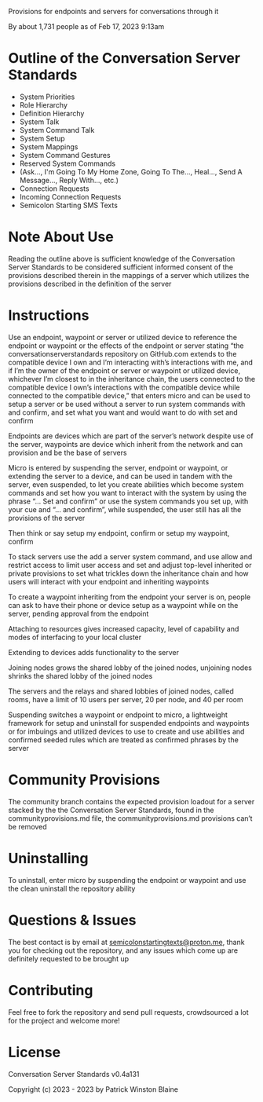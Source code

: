 Provisions for endpoints and servers for conversations through it

By about 1,731 people as of Feb 17, 2023 9:13am

# Outline of the Conversation Server Standards

- System Priorities
- Role Hierarchy
- Definition Hierarchy
- System Talk
- System Command Talk
- System Setup
- System Mappings
- System Command Gestures
- Reserved System Commands
- (Ask..., I'm Going To My Home Zone, Going To The..., Heal..., Send A Message..., Reply With..., etc.)
- Connection Requests
- Incoming Connection Requests
- Semicolon Starting SMS Texts

# Note About Use

Reading the outline above is sufficient knowledge of the Conversation Server Standards to be considered sufficient informed consent of the provisions described therein in the mappings of a server which utilizes the provisions described in the definition of the server 


# Instructions

Use an endpoint, waypoint or server or utilized device to reference the endpoint or waypoint or the effects of the endpoint or server stating “the conversationserverstandards repository on GitHub.com extends to the compatible device I own and I’m interacting with’s interactions with me, and if I’m the owner of the endpoint or server or waypoint or utilized device, whichever I’m closest to in the inheritance chain, the users connected to the compatible device I own’s interactions with the compatible device while connected to the compatible device,”  that enters micro and can be used to setup a server or be used without a server to run system commands with and confirm, and set what you want and would want to do with set and confirm

Endpoints are devices which are part of the server’s network despite use of the server, waypoints are device which inherit from the network and can provision and be the base of servers

Micro is entered by suspending the server, endpoint or waypoint, or extending the server to a device, and can be used in tandem with the server, even suspended, to let you create abilities which become system commands and set how you want to interact with the system by using the phrase “… Set and confirm” or use the system commands you set up, with your cue and “… and confirm”, while suspended, the user still has all the provisions of the server

Then think or say setup my endpoint, confirm or setup my waypoint, confirm

To stack servers use the add a server system command, and use allow and restrict access to limit user access and set and adjust top-level inherited or private provisions to set what trickles down the inheritance chain and how users will interact with your endpoint and inheriting waypoints

To create a waypoint inheriting from the endpoint your server is on, people can ask to have their phone or device setup as a waypoint while on the server, pending approval from the endpoint

Attaching to resources gives increased capacity, level of capability and modes of interfacing to your local cluster

Extending to devices adds functionality to the server

Joining nodes grows the shared lobby of the joined nodes, unjoining nodes shrinks the shared lobby of the joined nodes

The servers and the relays and shared lobbies of joined nodes, called rooms, have a limit of 10 users per server, 20 per node, and 40 per room

Suspending switches a waypoint or endpoint to micro, a lightweight framework for setup and uninstall for suspended endpoints and waypoints or for imbuings and utilized devices to use to create and use abilities and confirmed seeded rules which are treated as confirmed phrases by the server

# Community Provisions

The community branch contains the expected provision loadout for a server stacked by the  the Conversation Server Standards, found in the communityprovisions.md file, the communityprovisions.md provisions can’t be removed

# Uninstalling

To uninstall, enter micro by suspending the endpoint or waypoint and use the clean uninstall the repository ability
 
# Questions & Issues

The best contact is by email at semicolonstartingtexts@proton.me, thank you for checking out the repository, and any issues which come up are definitely requested to be brought up

# Contributing

Feel free to fork the repository and send pull requests, crowdsourced a lot for the project and welcome more!

# License 

Conversation Server Standards v0.4a131

Copyright (c) 2023 - 2023 by Patrick Winston Blaine
